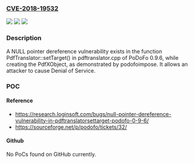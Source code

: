 ### [CVE-2018-19532](https://cve.mitre.org/cgi-bin/cvename.cgi?name=CVE-2018-19532)
![](https://img.shields.io/static/v1?label=Product&message=n%2Fa&color=blue)
![](https://img.shields.io/static/v1?label=Version&message=n%2Fa&color=blue)
![](https://img.shields.io/static/v1?label=Vulnerability&message=n%2Fa&color=brighgreen)

### Description

A NULL pointer dereference vulnerability exists in the function PdfTranslator::setTarget() in pdftranslator.cpp of PoDoFo 0.9.6, while creating the PdfXObject, as demonstrated by podofoimpose. It allows an attacker to cause Denial of Service.

### POC

#### Reference
- https://research.loginsoft.com/bugs/null-pointer-dereference-vulnerability-in-pdftranslatorsettarget-podofo-0-9-6/
- https://sourceforge.net/p/podofo/tickets/32/

#### Github
No PoCs found on GitHub currently.


